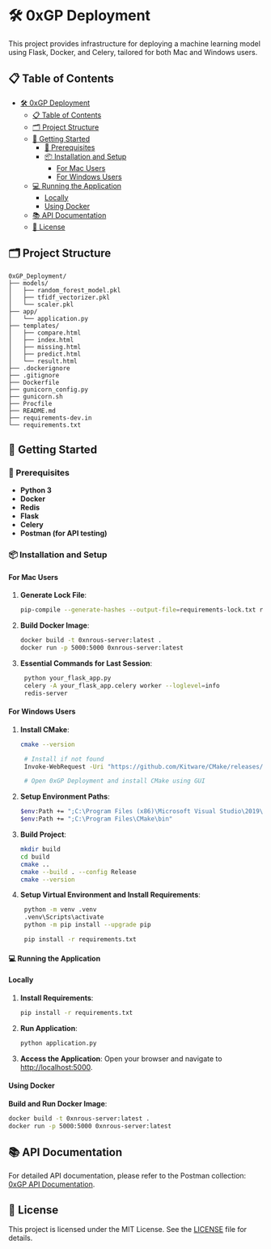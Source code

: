 # 🛠️ 0xGP Deployment

This project provides infrastructure for deploying a machine learning model using Flask, Docker, and Celery, tailored for both Mac and Windows users.

## 📋 Table of Contents

- [🛠️ 0xGP Deployment](#️-0xgp-deployment)
  - [📋 Table of Contents](#-table-of-contents)
  - [🗂️ Project Structure](#️-project-structure)
  - [🚀 Getting Started](#-getting-started)
    - [🔧 Prerequisites](#-prerequisites)
    - [📦 Installation and Setup](#-installation-and-setup)
      - [For Mac Users](#for-mac-users)
      - [For Windows Users](#for-windows-users)
  - [💻 Running the Application](#-running-the-application)
    - [Locally](#locally)
    - [Using Docker](#using-docker)
  - [📚 API Documentation](#-api-documentation)
  - [📜 License](#-license)

## 🗂️ Project Structure

```
0xGP_Deployment/
├── models/
│   ├── random_forest_model.pkl
│   ├── tfidf_vectorizer.pkl
│   └── scaler.pkl
├── app/
│   └── application.py
├── templates/
│   ├── compare.html
│   ├── index.html
│   ├── missing.html
│   ├── predict.html
│   └── result.html
├── .dockerignore
├── .gitignore
├── Dockerfile
├── gunicorn_config.py
├── gunicorn.sh
├── Procfile
├── README.md
├── requirements-dev.in
└── requirements.txt
```


## 🚀 Getting Started

### 🔧 Prerequisites

- **Python 3**
- **Docker**
- **Redis**
- **Flask**
- **Celery**
- **Postman (for API testing)**

### 📦 Installation and Setup

#### For Mac Users

1. **Generate Lock File**:
   ```bash
   pip-compile --generate-hashes --output-file=requirements-lock.txt requirements.in
   ```

2. **Build Docker Image**:
   ```bash
   docker build -t 0xnrous-server:latest .
   docker run -p 5000:5000 0xnrous-server:latest
   ```
3. **Essential Commands for Last Session**:
   ```bash
    python your_flask_app.py
    celery -A your_flask_app.celery worker --loglevel=info
    redis-server
   ```

#### For Windows Users

1. **Install CMake**:
   ```bash
   cmake --version

    # Install if not found
    Invoke-WebRequest -Uri "https://github.com/Kitware/CMake/releases/download/v3.26.4/cmake-3.26.4-windows-x86_64.msi" -OutFile "cmake-3.26.4-windows-x86_64.msi"

    # Open 0xGP Deployment and install CMake using GUI
   ```

2. **Setup Environment Paths**:
   ```bash
   $env:Path += ";C:\Program Files (x86)\Microsoft Visual Studio\2019\BuildTools\MSBuild\Current\Bin"
   $env:Path += ";C:\Program Files\CMake\bin"
   ```

3. **Build Project**:

   ```bash
   mkdir build
   cd build 
   cmake ..
   cmake --build . --config Release
   cmake --version
   ```

4. **Setup Virtual Environment and Install Requirements**:

   ```bash
    python -m venv .venv
    .venv\Scripts\activate
    python -m pip install --upgrade pip

    pip install -r requirements.txt
   ```


#### 💻 Running the Application

#### **Locally**


1. **Install Requirements**:

   ```bash
   pip install -r requirements.txt
   ```

2. **Run Application**:

   ```bash
   python application.py
   ```

3. **Access the Application**:
Open your browser and navigate to [http://localhost:5000](http://localhost:5000).


#### **Using Docker**

**Build and Run Docker Image**:

   ```bash
   docker build -t 0xnrous-server:latest .
   docker run -p 5000:5000 0xnrous-server:latest
   ```
## 📚 API Documentation

For detailed API documentation, please refer to the Postman collection: [0xGP API Documentation](https://documenter.getpostman.com/view/33483536/2sA3JT4Jzn).


## 📜 License

This project is licensed under the MIT License. See the [LICENSE](LICENSE) file for details.
